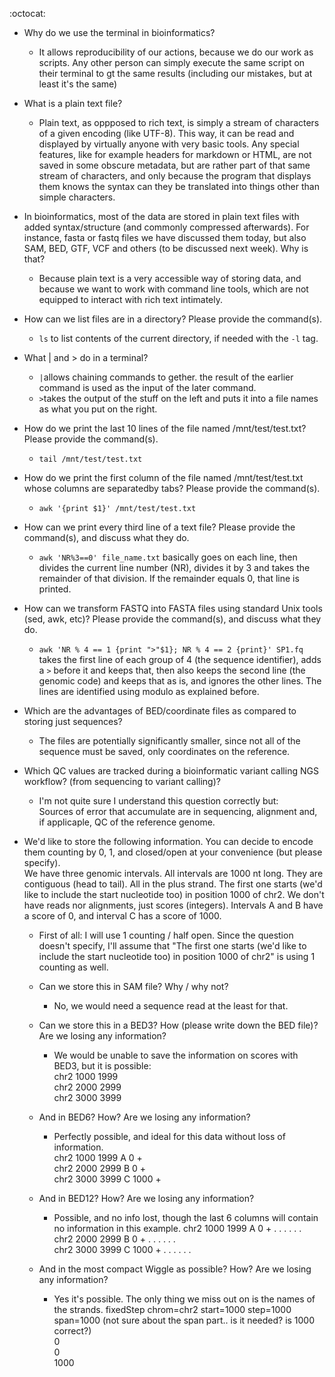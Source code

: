 :octocat:
- Why do we use the terminal in bioinformatics?
    - It allows reproducibility of our actions, because we do our work as scripts. Any other person can simply execute the same script on their
    terminal to gt the same results (including our mistakes, but at least it's the same)
    
- What is a plain text file?
    - Plain text, as oppposed to rich text, is simply a stream of characters of a given encoding (like UTF-8). This way, it can be read and displayed by virtually
    anyone with very basic tools. Any special features, like for example headers for markdown or HTML, are not saved in some obscure metadata, but are rather part
    of that same stream of characters, and only because the program that displays them knows the syntax can they be translated into things other than simple characters.
    
- In bioinformatics, most of the data are stored in plain text files with added syntax/structure (and commonly compressed afterwards). For instance,
fasta or fastq files we have discussed them today, but also SAM, BED, GTF, VCF and others (to be discussed next week). Why is that?
    - Because plain text is a very accessible way of storing data, and because we want to work with command line tools, which are not equipped to interact with
    rich text intimately.

- How can we list files are in a directory? Please provide the command(s).
    - `ls` to list contents of the current directory, if needed with the `-l` tag.

- What | and > do in a terminal?
    - `|`allows chaining commands to gether. the result of the earlier command is used as the input of the later command.
    - `>`takes the output of the stuff on the left and puts it into a file names as what you put on the right.

- How do we print the last 10 lines of the file named /mnt/test/test.txt? Please provide the command(s).
    - `tail /mnt/test/test.txt`

- How do we print the first column of the file named /mnt/test/test.txt whose columns are separatedby tabs? Please provide the command(s).
    - `awk '{print $1}' /mnt/test/test.txt`

- How can we print every third line of a text file? Please provide the command(s), and discuss what they do.
    - ``awk 'NR%3==0' file_name.txt`` basically goes on each line, then divides the current line number (NR), divides it by 3 and takes the remainder of that division.
    If the remainder equals 0, that line is printed.

- How can we transform FASTQ into FASTA files using standard Unix tools (sed, awk, etc)? Please provide the command(s), and discuss what they do.
    - ``awk 'NR % 4 == 1 {print ">"$1}; NR % 4 == 2 {print}' SP1.fq`` takes the first line of each group of 4 (the sequence identifier), adds a `>` before
    it and keeps that, then also keeps the second line (the genomic code) and keeps that as is, and ignores the other lines. The lines are identified using
    modulo as explained before.

- Which are the advantages of BED/coordinate files as compared to storing just sequences?
    - The files are potentially significantly smaller, since not all of the sequence must be saved, only coordinates on the reference.

- Which QC values are tracked during a bioinformatic variant calling NGS workflow? (from sequencing to variant calling)?
    - I'm not quite sure I understand this question correctly but:  
    Sources of error that accumulate are in sequencing, alignment and, if applicaple, QC of the reference genome.

- We'd like to store the following information. You can decide to encode them counting by 0, 1, and closed/open at your convenience (but please specify).  
We have three genomic intervals. All intervals are 1000 nt long. They are contiguous (head to tail). All in the plus strand. The first one starts (we'd like to include the start nucleotide too) in position 1000 of chr2. We don't have reads nor alignments, just scores (integers). Intervals A and B have a score of 0, and interval C has a score of 1000.
    - First of all: I will use 1 counting / half open. Since the question doesn't specify, I'll assume that "The first one starts (we'd like to include the start nucleotide too) in position 1000 of chr2" is using 1 counting as well.
    
    - Can we store this in SAM file? Why / why not?
        - No, we would need a sequence read at the least for that.

    - Can we store this in a BED3? How (please write down the BED file)? Are we losing any information?
        - We would be unable to save the information on scores with BED3, but it is possible:  
        chr2 1000 1999  
        chr2 2000 2999  
        chr2 3000 3999

    - And in BED6? How? Are we losing any information?
        - Perfectly possible, and ideal for this data without loss of information.  
        chr2 1000 1999 A 0 +  
        chr2 2000 2999 B 0 +  
        chr2 3000 3999 C 1000 +

    - And in BED12? How? Are we losing any information?
        -  Possible, and no info lost, though the last 6 columns will contain no information in this example.
        chr2 1000 1999 A 0 + . . . . . .  
        chr2 2000 2999 B 0 + . . . . . .  
        chr2 3000 3999 C 1000 + . . . . . .
    
    - And in the most compact Wiggle as possible? How? Are we losing any information?
        - Yes it's possible. The only thing we miss out on is the names of the strands.
        fixedStep chrom=chr2 start=1000 step=1000 span=1000 (not sure about the span part.. is it needed? is 1000 correct?)  
        0  
        0  
        1000
